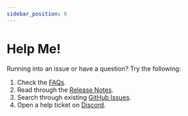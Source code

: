 ```yaml
---
sidebar_position: 6
---
```


# Help Me!

Running into an issue or have a question? Try the following:

1. Check the [FAQs](/docs/FAQ.mdx).
2. Read through the [Release Notes][github-releases].
3. Search through existing [GitHub Issues][github-issues].
4. Open a help ticket on [Discord][discord-link].

[github-issues]: https://github.com/immich-app/immich/issues
[github-releases]: https://github.com/immich-app/immich/releases
[discord-link]: https://discord.com/invite/D8JsnBEuKb
